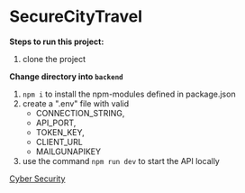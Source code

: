 # SecureCityTravel

**Steps to run this project:**

1. clone the project

**Change directory into `backend`**

1.  `npm i` to install the npm-modules defined in package.json
2. create a ".env" file with valid 
    - CONNECTION_STRING,
    - API_PORT,
    - TOKEN_KEY,
    - CLIENT_URL
    - MAILGUNAPIKEY
3. use the command `npm run dev` to start the API locally


[Cyber Security](./CYBER_SECURITY.md)

